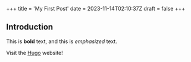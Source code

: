 +++
title = 'My First Post'
date = 2023-11-14T02:10:37Z
draft = false
+++

## Introduction

This is **bold** text, and this is *emphasized* text.

Visit the [Hugo](https://gohugo.io) website!